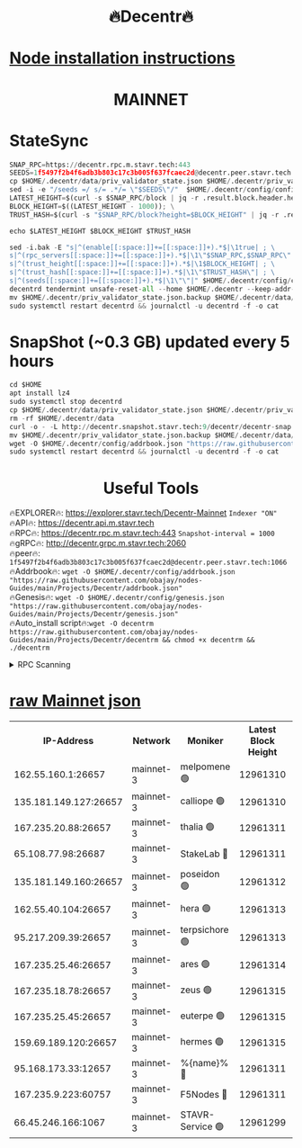 <h1 align="center"> 🔥Decentr🔥</h1>

[Node installation instructions](https://github.com/obajay/nodes-Guides/tree/main/Projects/Decentr)
=
<h1 align="center"> MAINNET</h1>

# StateSync
```python
SNAP_RPC=https://decentr.rpc.m.stavr.tech:443
SEEDS=1f5497f2b4f6adb3b803c17c3b005f637fcaec2d@decentr.peer.stavr.tech:1066
cp $HOME/.decentr/data/priv_validator_state.json $HOME/.decentr/priv_validator_state.json.backup
sed -i -e "/seeds =/ s/= .*/= \"$SEEDS\"/"  $HOME/.decentr/config/config.toml
LATEST_HEIGHT=$(curl -s $SNAP_RPC/block | jq -r .result.block.header.height); \
BLOCK_HEIGHT=$((LATEST_HEIGHT - 1000)); \
TRUST_HASH=$(curl -s "$SNAP_RPC/block?height=$BLOCK_HEIGHT" | jq -r .result.block_id.hash)

echo $LATEST_HEIGHT $BLOCK_HEIGHT $TRUST_HASH

sed -i.bak -E "s|^(enable[[:space:]]+=[[:space:]]+).*$|\1true| ; \
s|^(rpc_servers[[:space:]]+=[[:space:]]+).*$|\1\"$SNAP_RPC,$SNAP_RPC\"| ; \
s|^(trust_height[[:space:]]+=[[:space:]]+).*$|\1$BLOCK_HEIGHT| ; \
s|^(trust_hash[[:space:]]+=[[:space:]]+).*$|\1\"$TRUST_HASH\"| ; \
s|^(seeds[[:space:]]+=[[:space:]]+).*$|\1\"\"|" $HOME/.decentr/config/config.toml
decentrd tendermint unsafe-reset-all --home $HOME/.decentr --keep-addr-book
mv $HOME/.decentr/priv_validator_state.json.backup $HOME/.decentr/data/priv_validator_state.json
sudo systemctl restart decentrd && journalctl -u decentrd -f -o cat
```
# SnapShot (~0.3 GB) updated every 5 hours
```python
cd $HOME
apt install lz4
sudo systemctl stop decentrd
cp $HOME/.decentr/data/priv_validator_state.json $HOME/.decentr/priv_validator_state.json.backup
rm -rf $HOME/.decentr/data
curl -o - -L http://decentr.snapshot.stavr.tech:9/decentr/decentr-snap.tar.lz4 | lz4 -c -d - | tar -x -C $HOME/.decentr --strip-components 2
mv $HOME/.decentr/priv_validator_state.json.backup $HOME/.decentr/data/priv_validator_state.json
wget -O $HOME/.decentr/config/addrbook.json "https://raw.githubusercontent.com/obajay/nodes-Guides/main/Projects/Decentr/addrbook.json"
sudo systemctl restart decentrd && journalctl -u decentrd -f -o cat
```

 <h1 align="center"> Useful Tools</h1>

🔥EXPLORER🔥:     https://explorer.stavr.tech/Decentr-Mainnet        `Indexer "ON"` \
🔥API🔥:          https://decentr.api.m.stavr.tech \
🔥RPC🔥:          https://decentr.rpc.m.stavr.tech:443              `Snapshot-interval = 1000` \
🔥gRPC🔥:         http://decentr.grpc.m.stavr.tech:2060 \
🔥peer🔥:         `1f5497f2b4f6adb3b803c17c3b005f637fcaec2d@decentr.peer.stavr.tech:1066` \
🔥Addrbook🔥:  `wget -O $HOME/.decentr/config/addrbook.json "https://raw.githubusercontent.com/obajay/nodes-Guides/main/Projects/Decentr/addrbook.json"` \
🔥Genesis🔥:  `wget -O $HOME/.decentr/config/genesis.json "https://raw.githubusercontent.com/obajay/nodes-Guides/main/Projects/Decentr/genesis.json"` \
🔥Auto_install script🔥:`wget -O decentrm https://raw.githubusercontent.com/obajay/nodes-Guides/main/Projects/Decentr/decentrm && chmod +x decentrm && ./decentrm`

<details>
<summary>RPC Scanning</summary>

<h2 align="center"> We scan nodes in real time every 4 hours. And we provide the final result of RPC endpoints.
We cannot influence the operation of these nodes in any way. </h2>


```python
If Voting Power is higher than 0 --> then the Node is a validator of the network and may be subject to attack and be a potential threat to the chain.
```
```python
We marked such validators with a red symbol
```

</details>

[raw Mainnet json](https://rpc-check.decentrm.stavr.tech/decentrm/rpc-decentrm-result.json)
=



<table><tr><th>IP-Address</th><th>Network</th><th>Moniker</th><th>Latest Block Height</th><th>Earliest Block Height</th><th>Catching Up</th><th>Tx Index</th><th>Voting Power</th><th>Scan Time</th></tr><tr><td>162.55.160.1:26657</td><td>mainnet-3</td><td>melpomene 🟢</td><td>12961310</td><td>1688950</td><td>False</td><td>on</td><td>0</td><td>2024-02-19T14:12:15.993047360UTC</td></tr><tr><td>135.181.149.127:26657</td><td>mainnet-3</td><td>calliope 🟢</td><td>12961310</td><td>1688950</td><td>False</td><td>on</td><td>0</td><td>2024-02-19T14:12:18.396459167UTC</td></tr><tr><td>167.235.20.88:26657</td><td>mainnet-3</td><td>thalia 🟢</td><td>12961311</td><td>1688950</td><td>False</td><td>on</td><td>0</td><td>2024-02-19T14:12:24.307131356UTC</td></tr><tr><td>65.108.77.98:26687</td><td>mainnet-3</td><td>StakeLab 🔴</td><td>12961311</td><td>1688950</td><td>False</td><td>on</td><td>5444010</td><td>2024-02-19T14:12:24.625730156UTC</td></tr><tr><td>135.181.149.160:26657</td><td>mainnet-3</td><td>poseidon 🟢</td><td>12961312</td><td>1688950</td><td>False</td><td>on</td><td>0</td><td>2024-02-19T14:12:29.305312947UTC</td></tr><tr><td>162.55.40.104:26657</td><td>mainnet-3</td><td>hera 🟢</td><td>12961313</td><td>1688950</td><td>False</td><td>on</td><td>0</td><td>2024-02-19T14:12:31.647531364UTC</td></tr><tr><td>95.217.209.39:26657</td><td>mainnet-3</td><td>terpsichore 🟢</td><td>12961313</td><td>1688950</td><td>False</td><td>on</td><td>0</td><td>2024-02-19T14:12:36.128595958UTC</td></tr><tr><td>167.235.25.46:26657</td><td>mainnet-3</td><td>ares 🟢</td><td>12961314</td><td>1688950</td><td>False</td><td>on</td><td>0</td><td>2024-02-19T14:12:40.572845023UTC</td></tr><tr><td>167.235.18.78:26657</td><td>mainnet-3</td><td>zeus 🟢</td><td>12961315</td><td>1688950</td><td>False</td><td>on</td><td>0</td><td>2024-02-19T14:12:42.860006403UTC</td></tr><tr><td>167.235.25.45:26657</td><td>mainnet-3</td><td>euterpe 🟢</td><td>12961315</td><td>1688950</td><td>False</td><td>on</td><td>0</td><td>2024-02-19T14:12:45.259300955UTC</td></tr><tr><td>159.69.189.120:26657</td><td>mainnet-3</td><td>hermes 🟢</td><td>12961315</td><td>1688950</td><td>False</td><td>on</td><td>0</td><td>2024-02-19T14:12:45.513664040UTC</td></tr><tr><td>95.168.173.33:12657</td><td>mainnet-3</td><td>%{name}% 🔴</td><td>12961311</td><td>8964001</td><td>False</td><td>on</td><td>4264098</td><td>2024-02-19T14:12:19.618982918UTC</td></tr><tr><td>167.235.9.223:60757</td><td>mainnet-3</td><td>F5Nodes 🔴</td><td>12961311</td><td>12380001</td><td>False</td><td>off</td><td>562</td><td>2024-02-19T14:12:19.918287926UTC</td></tr><tr><td>66.45.246.166:1067</td><td>mainnet-3</td><td>STAVR-Service 🟢</td><td>12961299</td><td>12960001</td><td>False</td><td>on</td><td>0</td><td>2024-02-19T14:12:18.986866565UTC</td></tr></table>
